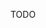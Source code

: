 [//]: # (This file was generated from: doc/template/example.mdt using the documentation_builder package on: 2022-02-11 13:32:40.516500.)
TODO